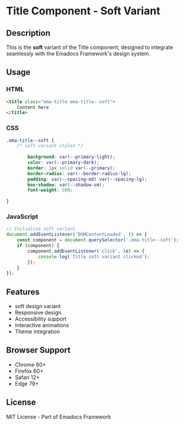 # Title Component - Soft Variant

## Description
This is the **soft** variant of the Title component, designed to integrate seamlessly with the Emadocs Framework's design system.

## Usage

### HTML
```html
<title class="ema-title ema-title--soft">
    Content here
</title>
```

### CSS
```css
.ema-title--soft {
    /* soft variant styles */
    
        background: var(--primary-light);
        color: var(--primary-dark);
        border: 1px solid var(--primary);
        border-radius: var(--border-radius-lg);
        padding: var(--spacing-md) var(--spacing-lg);
        box-shadow: var(--shadow-sm);
        font-weight: 500;
    
}
```

### JavaScript
```javascript
// Initialize soft variant
document.addEventListener('DOMContentLoaded', () => {
    const component = document.querySelector('.ema-title--soft');
    if (component) {
        component.addEventListener('click', (e) => {
            console.log('Title soft variant clicked');
        });
    }
});
```

## Features
- soft design variant
- Responsive design
- Accessibility support
- Interactive animations
- Theme integration

## Browser Support
- Chrome 60+
- Firefox 60+
- Safari 12+
- Edge 79+

## License
MIT License - Part of Emadocs Framework
